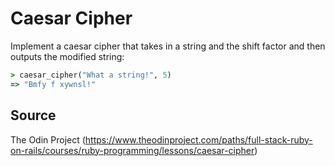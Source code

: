 # Caesar Cipher

Implement a caesar cipher that takes in a string and the shift factor and then outputs the modified string:

```ruby
> caesar_cipher("What a string!", 5)
=> "Bmfy f xywnsl!"
```

## Source

The Odin Project (https://www.theodinproject.com/paths/full-stack-ruby-on-rails/courses/ruby-programming/lessons/caesar-cipher)
